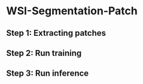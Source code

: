 # WSI-Segmentation-Patch

## Step 1: Extracting patches

## Step 2: Run training

## Step 3: Run inference
